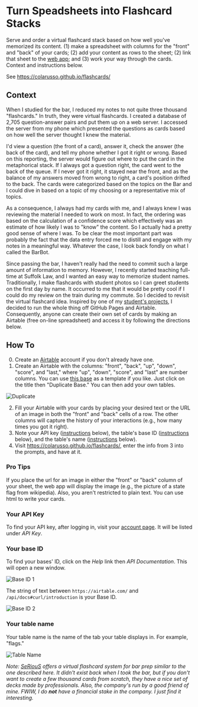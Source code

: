 # Turn Speadsheets into Flashcard Stacks
Serve and order a virtual flashcard stack based on how well you've memorized its content. (1) make a spreadsheet with columns for the "front" and "back" of your cards; (2) add your content as rows to the sheet; (2) link that sheet to the [web app](https://colarusso.github.io/flashcards/); and (3) work your way through the cards. Context and instructions below. 

See https://colarusso.github.io/flashcards/ 

## Context

When I studied for the bar, I reduced my notes to not quite three thousand "flashcards." In truth, they were virtual flashcards. I created a database of 2,705 question-answer pairs and put them up on a web server. I accessed the server from my phone which presented the questions as cards based on how well the server thought I knew the material. 

I'd view a question (the front of a card), answer it, check the answer (the back of the card), and tell my phone whether I got it right or wrong. Based on this reporting, the server would figure out where to put the card in the metaphorical stack. If I always got a question right, the card went to the back of the queue. If I never got it right, it stayed near the front, and as the balance of my answers moved from wrong to right, a card's position drifted to the back. The cards were categorized based on the topics on the Bar and I could dive in based on a topic of my choosing or a representative mix of topics.

As a consequence, I always had my cards with me, and I always knew I was reviewing the material I needed to work on most. In fact, the ordering was based on the calculation of a confidence score which effectively was an estimate of how likely I was to "know" the content. So I actually had a pretty good sense of where I was. To be clear the most important part was probably the fact that the data entry forced me to distill and engage with my notes in a meaningful way. Whatever the case, I look back fondly on what I called the BarBot.

Since passing the bar, I haven't really had the need to commit such a large amount of information to memory. However, I recently started teaching full-time at Suffolk Law, and I wanted an easy way to memorize student names. Traditionally, I make flashcards with student photos so I can greet students on the first day by name. It occurred to me that it would be pretty cool if I could do my review on the train during my commute. So I decided to revisit the virtual flashcard idea. Inspired by one of my [student's projects](https://github.com/SuffolkLITLab/resource-map-how-to), I decided to run the whole thing off GitHub Pages and Airtable. Consequently, anyone can create their own set of cards by making an Airtable (free on-line spreadsheet) and access it by following the directions below. 

## How To

0. Create an [Airtable](https://airtable.com/) account if you don't already have one.
1. Create an Airtable with the columns: "front", "back", "up", "down", "score", and "last," where "up", "down", "score", and "last" are number columns. You can use [this base](https://airtable.com/invite/l?inviteId=inveUUpZ4jP9hE66M&inviteToken=51b69eab0d648b22ff6dc9507089b0572664d33cfb197d14f84e1d0e00034d98) as a template if you like. Just click on the title then "Duplicate Base." You can then add your own tables.

![Duplicate](https://colarusso.github.io/flashcards/images/duplicate.gif)

2. Fill your Airtable with your cards by placing your desired text or the URL of an image in both the "front" and "back" cells of a row. The other columns will capture the history of your interactions (e.g., how many times you got it right). 
3. Note your API key ([instructions](#your-api-key) below), the table's base ID ([instructions](#your-base-id) below), and the table's name ([instructions](#your-table-name) below). 
4. Visit https://colarusso.github.io/flashcards/, enter the info from 3 into the prompts, and have at it. 

### Pro Tips

If you place the url for an image in either the "front" or "back" column of your sheet, the web app will display the image (e.g., the picture of a state flag from wikipedia). Also, you aren't restricted to plain text. You can use html to write your cards. 

### Your API Key

To find your API key, after logging in, visit your [account page](https://airtable.com/account). It will be listed under *API Key*.

### Your base ID

To find your bases' ID, click on the *Help* link then *API Documentation*. This will open a new window. 

![Base ID 1](https://colarusso.github.io/flashcards/images/base.gif)

The string of text between `https://airtable.com/` and `/api/docs#curl/introduction` is your Base ID. 

![Base ID 2](https://colarusso.github.io/flashcards/images/baseid.png)

### Your table name

Your table name is the name of the tab your table displays in. For example, "flags."

![Table Name](https://colarusso.github.io/flashcards/images/flags.png)

*Note: [SeRiouS](https://www.spacedrepetition.com/) offers a virtual flashcard system for bar prep similar to the one described here. It didn't exist back when I took the bar, but if you don't want to create a few thousand cards from scratch, they have a nice set of decks made by professionals. Also, the company's run by a good friend of mine. FWIW, I do **not** have a financial stake in the company. I just find it interesting.*

